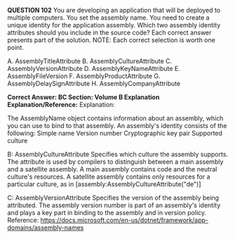 **QUESTION 102**
You are developing an application that will be deployed to multiple computers. You set the assembly name.
You need to create a unique identity for the application assembly.
Which two assembly identity attributes should you include in the source code? Each correct answer presents part of the solution.
NOTE: Each correct selection is worth one point.

A. AssemblyTitleAttribute
B. AssemblyCultureAttribute
C. AssemblyVersionAttribute
D. AssemblyKeyNameAttribute
E. AssemblyFileVersion
F. AssemblyProductAttribute
G. AssemblyDelaySignAttribute
H. AssemblyCompanyAttribute

**Correct Answer: BC
Section: Volume B
Explanation
Explanation/Reference:**
Explanation:

The AssemblyName object contains information about an assembly, which you can use to bind to that assembly. An assembly's identity consists of the following:
Simple name
Version number
Cryptographic key pair
Supported culture

B: AssemblyCultureAttribute
Specifies which culture the assembly supports.
The attribute is used by compilers to distinguish between a main assembly and a satellite assembly. A main assembly contains code and the neutral culture's resources. A satellite assembly contains only resources for a particular culture, as in [assembly:AssemblyCultureAttribute("de")]

C: AssemblyVersionAttribute
Specifies the version of the assembly being attributed. The assembly version number is part of an assembly's identity and plays a key part in binding to the assembly and in version policy.
Reference:
https://docs.microsoft.com/en-us/dotnet/framework/app-domains/assembly-names